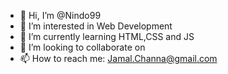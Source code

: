 - 👋 Hi, I’m @Nindo99
- 👀 I’m interested in Web Development
- 🌱 I’m currently learning  HTML,CSS and JS
- 💞️ I’m looking to collaborate on 
- 📫 How to reach me: Jamal.Channa@gmail.com

<!---
Nindo99/Nindo99 is a ✨ special ✨ repository because its `README.md` (this file) appears on your GitHub profile.
You can click the Preview link to take a look at your changes.
--->
